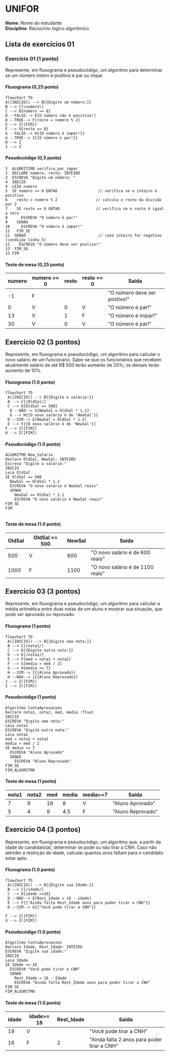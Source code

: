 # UNIFOR
**Nome**: Nome do estudante <br>
**Disciplina**: Raciocínio lógico algorítmico

## Lista de exercícios 01

### Exercício 01 (1 ponto)
Represente, em fluxograma e pseudocódigo, um algoritmo para determinar se um número inteiro e positivo é par ou impar.

#### Fluxograma (0,25 ponto)

```mermaid
flowchart TD
A([INICIO]) --> B{{Digite um número:}}
B --> C[\numero\]
C --> D{numero >= 0}
D --FALSE--> E[O número não é positivo!]
D --TRUE--> F[resto = numero % 2]
E --> Z([FIM])
F --> G{resto == 0}
G --FALSE--> H{{O número é impar!}}
G --TRUE--> I{{O número é par!}}
H --> Z
I --> Z
```

#### Pseudocódigo (0,5 ponto)
```
1  ALGORITIMO verifica_par_impar
2  DECLARE numero, resto: INTEIRO
3  ESCREVA "Digite um número: "
4  INICIO
4  LEIA numero
5  SE numero >= 0 ENTAO                  // verifica se o inteiro é positivo
6    resto = numero % 2                 // calcula o resto da divisão por 2
7    SE resto == 0 ENTAO                // verifica se o resto é igual a zero
8      ESCREVA "O número é par!"
9    SENAO
10     ESCREVA "O número é impar!"
11   FIM_SE
11  SENAO                                // caso inteiro for negativo (condição linha 5)
12    ESCREVA "O número deve ser postivo!"
13  FIM_SE
13 FIM
```

#### Teste de mesa (0,25 ponto)
| numero | numero >= 0 | resto | resto == 0 | Saída |
| -- | -- | -- | -- | -- | 
| -1 | F |   |   | "O número deve ser postivo!" |
| 0  | V | 0 | V | "O número é par!" |
| 13 | V | 1 | F | "O número é impar!" |
| 30 | V | 0 | V | "O número é par!" |

## Exercício 02 (3 pontos)
Represente, em fluxograma e pseudocódigo, um algoritmo para calcular o novo salário de um funcionário. 
Sabe-se que os funcionários que recebem atualmente salário de até R$ 500 terão aumento de 20%; os demais terão aumento de 10%.

#### Fluxograma (1.0 ponto)

```mermaid
flowchart TD
 A([INICIO]) --> B{{Digite o salário:}}
 B --> C[/OldSal/]
 C --> D{OldSal == 500}
  D --NÃO--> G[NewSal = OldSal * 1.1]
  G --> H{{O novo salário é de 'NewSal'}}
 D --SIM--> E[NewSal = OldSal * 1.5]
 E --> F{{O novo salário é de 'NewSal'}}
F --> Z([FIM])
H --> Z([FIM])
```

#### Pseudocódigo (1.0 ponto)

```
ALGORITMO New_Salário
Declare OldSal, NewSal: INTEIRO
Escreva "Digite o salário:"
INICIO
Leia OldSal
SE OldSal == 500
  NewSal == OldSal * 1.2
  ESCREVA "O novo salário é NewSal reais"
  SENAO
    NewSal == OldSal * 1.1
    ESCREVA "O novo salário é NewSal reais"
FIM_SE
FIM
  
```

#### Teste de mesa (1.0 ponto)

| OldSal | OldSal == 500 | NewSal | Saida |  
|      --      |      --      |      --      |      --      | 
| 500 | V | 600 |  "O novo salário é de 600 reais"| 
| 1000   | F | 1100 | "O novo salário é de 1100 reais" | 

## Exercício 03 (3 pontos)
Represente, em fluxograma e pseudocódigo, um algoritmo para calcular a média aritmética entre duas notas de um aluno e mostrar sua situação, que pode ser aprovado ou reprovado.

#### Fluxograma (1 ponto)

```mermaid
flowchart TD
 A([INICIO]) --> B{{Digite uma nota:}}
 B --> C[/nota1/]
 C --> D{{Digite outra nota:}}
 D --> E[/nota2/]
 E --> F[med = nota1 + nota2]
 F --> G[media = med / 2]
 G --> H{media >= 7}
 H --SIM--> I{{Aluno Aprovado}}
 H --NAO--> J{{Aluno Reprovado}}
J --> Z([FIM])
I --> Z([FIM])

```

#### Pseudocódigo (1 ponto)

```
Algoritmo ContaAprovacoes
Declare nota1, nota2, med, media :float
INICIO
ESCREVA "Digite uma nota:"
Leia nota1
ESCREVA "Digite outra nota:"
Leia nota2
med = nota1 + nota2
media = med / 2
SE media >= 7
  ESCREVA "Aluno Aprovado"
  SENAO
    ESCREVA "Aluno Reprovado"
FIM_SE
FIM_ALGORITMO
```

#### Teste de mesa (1 ponto)

| nota1 | nota2 | med | media | media>=7 | Saida|
|      --      |      --      |      --      |      --      |      --      |       --      | 
| 7     | 9       | 16    |  8     | V    |       "Aluno Aprovado"    | 
| 5   | 4          | 9        | 4.5 | F  |         "Aluno Reprovado" | 

## Exercício 04 (3 pontos)
Represente, em fluxograma e pseudocódigo, um algoritmo que, a partir da idade do candidato(a), determinar se pode ou não tirar a CNH. 
Caso não atender a restrição de idade, calcular quantos anos faltam para o candidato estar apto.

#### Fluxograma (1.0 ponto)

```mermaid
flowchart TD
 A([INICIO]) --> B{{Digite sua Idade:}}
 B --> C[/idade/]
 C --> D{idade >=18}
 D --NÃO--> E[Rest_Idade = 18 - idade]
 E --> F{{"Ainda falta Rest_Idade anos para poder tirar a CNH"}}
 D --SIM--> G{{"Você pode tirar a CNH"}}
 
F --> Z([FIM])
G --> Z([FIM])
```

#### Pseudocódigo (1.0 ponto)

```
Algoritmo ContaAprovacoes
Declare Idade, Rest_Idade: INTEIRO
ESCREVA "Digite sua idade:"
INICIO
Leia Idade
SE Idade >= 18
  ESCREVA "Você pode tirar a CNH"
  SENAO
    Rest_Idade = 18 - Idade
    ESCREVA "Ainda falta Rest_Idade anos para poder tirar a CNH"
FIM_SE
FIM_ALGORITMO
```

#### Teste de mesa (1.0 ponto)

| idade | idade>= 18 | Rest_Idade | Saída | 
|      --      |      --      |      --      |      --      |  
| 19     | V       |  |  "Você pode tirar a CNH"     | 
| 16   | F          | 2        | "Ainda falta 2 anos para poder tirar a CNH" | 
